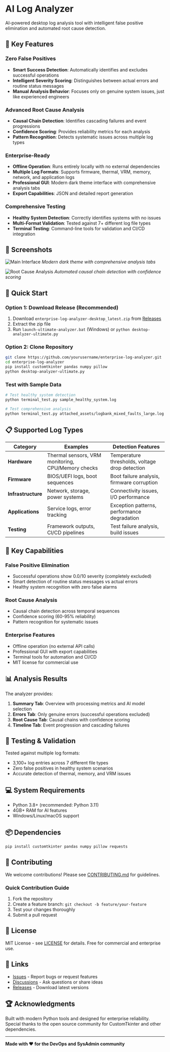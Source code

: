 # AI Log Analyzer

AI-powered desktop log analysis tool with intelligent false positive elimination and automated root cause detection.

## 🚀 Key Features

### Zero False Positives
- **Smart Success Detection**: Automatically identifies and excludes successful operations
- **Intelligent Severity Scoring**: Distinguishes between actual errors and routine status messages
- **Manual Analysis Behavior**: Focuses only on genuine system issues, just like experienced engineers

### Advanced Root Cause Analysis
- **Causal Chain Detection**: Identifies cascading failures and event progressions
- **Confidence Scoring**: Provides reliability metrics for each analysis
- **Pattern Recognition**: Detects systematic issues across multiple log types

### Enterprise-Ready
- **Offline Operation**: Runs entirely locally with no external dependencies
- **Multiple Log Formats**: Supports firmware, thermal, VRM, memory, network, and application logs
- **Professional GUI**: Modern dark theme interface with comprehensive analysis tabs
- **Export Capabilities**: JSON and detailed report generation

### Comprehensive Testing
- **Healthy System Detection**: Correctly identifies systems with no issues
- **Multi-Format Validation**: Tested against 7+ different log file types
- **Terminal Testing**: Command-line tools for validation and CI/CD integration

## 📸 Screenshots

![Main Interface](docs/screenshots/main-interface.png)
*Modern dark theme with comprehensive analysis tabs*

![Root Cause Analysis](docs/screenshots/root-cause.png)
*Automated causal chain detection with confidence scoring*

## 🚀 Quick Start

### Option 1: Download Release (Recommended)
1. Download `enterprise-log-analyzer-desktop_latest.zip` from [Releases](../../releases)
2. Extract the zip file
3. Run `launch-ultimate-analyzer.bat` (Windows) or `python desktop-analyzer-ultimate.py`

### Option 2: Clone Repository
```bash
git clone https://github.com/yourusername/enterprise-log-analyzer.git
cd enterprise-log-analyzer
pip install customtkinter pandas numpy pillow
python desktop-analyzer-ultimate.py
```

### Test with Sample Data
```bash
# Test healthy system detection
python terminal_test.py sample_healthy_system.log

# Test comprehensive analysis
python terminal_test.py attached_assets/logbank_mixed_faults_large.log
```

## 📋 Supported Log Types

| Category | Examples | Detection Features |
|----------|----------|-------------------|
| **Hardware** | Thermal sensors, VRM monitoring, CPU/Memory checks | Temperature thresholds, voltage drop detection |
| **Firmware** | BIOS/UEFI logs, boot sequences | Boot failure analysis, firmware corruption |
| **Infrastructure** | Network, storage, power systems | Connectivity issues, I/O performance |
| **Applications** | Service logs, error tracking | Exception patterns, performance degradation |
| **Testing** | Framework outputs, CI/CD pipelines | Test failure analysis, build issues |

## 🎯 Key Capabilities

### False Positive Elimination
- Successful operations show 0.0/10 severity (completely excluded)
- Smart detection of routine status messages vs actual errors
- Healthy system recognition with zero false alarms

### Root Cause Analysis
- Causal chain detection across temporal sequences
- Confidence scoring (60-95% reliability)
- Pattern recognition for systematic issues

### Enterprise Features
- Offline operation (no external API calls)
- Professional GUI with export capabilities
- Terminal tools for automation and CI/CD
- MIT license for commercial use

## 📊 Analysis Results

The analyzer provides:

1. **Summary Tab**: Overview with processing metrics and AI model selection
2. **Errors Tab**: Only genuine errors (successful operations excluded)
3. **Root Cause Tab**: Causal chains with confidence scoring
4. **Timeline Tab**: Event progression and cascading failures

## 🧪 Testing & Validation

Tested against multiple log formats:
- 3,100+ log entries across 7 different file types
- Zero false positives in healthy system scenarios
- Accurate detection of thermal, memory, and VRM issues

## 💻 System Requirements
- Python 3.8+ (recommended: Python 3.11)
- 4GB+ RAM for AI features
- Windows/Linux/macOS support

## 📦 Dependencies
```bash
pip install customtkinter pandas numpy pillow requests
```

## 🤝 Contributing

We welcome contributions! Please see [CONTRIBUTING.md](CONTRIBUTING.md) for guidelines.

### Quick Contribution Guide
1. Fork the repository
2. Create a feature branch: `git checkout -b feature/your-feature`
3. Test your changes thoroughly
4. Submit a pull request

## 📄 License

MIT License - see [LICENSE](LICENSE) for details. Free for commercial and enterprise use.

## 🔗 Links

- [Issues](../../issues) - Report bugs or request features
- [Discussions](../../discussions) - Ask questions or share ideas
- [Releases](../../releases) - Download latest versions

## 🏆 Acknowledgments

Built with modern Python tools and designed for enterprise reliability. Special thanks to the open source community for CustomTkinter and other dependencies.

---

**Made with ❤️ for the DevOps and SysAdmin community**
